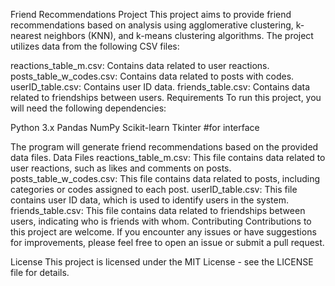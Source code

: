 Friend Recommendations Project
This project aims to provide friend recommendations based on analysis using agglomerative clustering, k-nearest neighbors (KNN), and k-means clustering algorithms. The project utilizes data from the following CSV files:

reactions_table_m.csv: Contains data related to user reactions.
posts_table_w_codes.csv: Contains data related to posts with codes.
userID_table.csv: Contains user ID data.
friends_table.csv: Contains data related to friendships between users.
Requirements
To run this project, you will need the following dependencies:

Python 3.x
Pandas
NumPy
Scikit-learn
Tkinter #for interface

The program will generate friend recommendations based on the provided data files.
Data Files
reactions_table_m.csv: This file contains data related to user reactions, such as likes and comments on posts.
posts_table_w_codes.csv: This file contains data related to posts, including categories or codes assigned to each post.
userID_table.csv: This file contains user ID data, which is used to identify users in the system.
friends_table.csv: This file contains data related to friendships between users, indicating who is friends with whom.
Contributing
Contributions to this project are welcome. If you encounter any issues or have suggestions for improvements, please feel free to open an issue or submit a pull request.

License
This project is licensed under the MIT License - see the LICENSE file for details.


